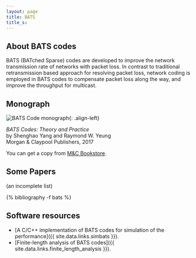 ```yaml
---
layout: page
title: BATS
title_s:
---
```


## About BATS codes

BATS (BATched Sparse) codes are developed to improve the network transmission rate of networks with packet loss. In contrast to traditional retransmission based approach for resolving packet loss, network coding is employed in BATS codes to compensate packet loss along the way, and improve the throughput for multicast.  

## Monograph

![BATS Code monograph](http://www.morganclaypoolpublishers.com/catalog_Orig/images/9781627055970.png){: .align-left}

_BATS Codes: Theory and Practice_  
by Shenghao Yang and Raymond W. Yeung  
Morgan & Claypool Publishers, 2017

You can get a copy from [M&C Bookstore](http://www.morganclaypoolpublishers.com/catalog_Orig/product_info.php?products_id=1111).


## Some Papers
(an incomplete list)

{% bibliography -f bats %}



## Software resources

- [A C/C++ implementation of BATS codes for simulation of the performance]({{ site.data.links.simbats }}).
- [Finite-length analysis of BATS codes]({{ site.data.links.finite_length_analysis }}).
